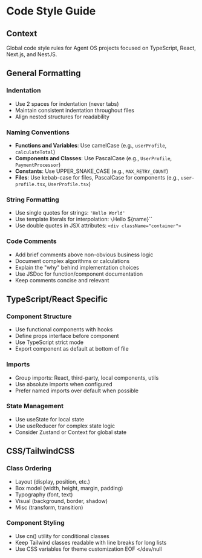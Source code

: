 # Code Style Guide

## Context

Global code style rules for Agent OS projects focused on TypeScript, React, Next.js, and NestJS.

## General Formatting

### Indentation
- Use 2 spaces for indentation (never tabs)
- Maintain consistent indentation throughout files
- Align nested structures for readability

### Naming Conventions
- **Functions and Variables**: Use camelCase (e.g., `userProfile`, `calculateTotal`)
- **Components and Classes**: Use PascalCase (e.g., `UserProfile`, `PaymentProcessor`)
- **Constants**: Use UPPER_SNAKE_CASE (e.g., `MAX_RETRY_COUNT`)
- **Files**: Use kebab-case for files, PascalCase for components (e.g., `user-profile.tsx`, `UserProfile.tsx`)

### String Formatting
- Use single quotes for strings: `'Hello World'`
- Use template literals for interpolation: `\`Hello \${name}\``
- Use double quotes in JSX attributes: `<div className="container">`

### Code Comments
- Add brief comments above non-obvious business logic
- Document complex algorithms or calculations
- Explain the "why" behind implementation choices
- Use JSDoc for function/component documentation
- Keep comments concise and relevant

## TypeScript/React Specific

### Component Structure
- Use functional components with hooks
- Define props interface before component
- Use TypeScript strict mode
- Export component as default at bottom of file

### Imports
- Group imports: React, third-party, local components, utils
- Use absolute imports when configured
- Prefer named imports over default when possible

### State Management
- Use useState for local state
- Use useReducer for complex state logic
- Consider Zustand or Context for global state


## CSS/TailwindCSS

### Class Ordering
- Layout (display, position, etc.)
- Box model (width, height, margin, padding)
- Typography (font, text)
- Visual (background, border, shadow)
- Misc (transform, transition)

### Component Styling
- Use cn() utility for conditional classes
- Keep Tailwind classes readable with line breaks for long lists
- Use CSS variables for theme customization
EOF </dev/null
